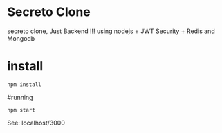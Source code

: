 # Secreto Clone
secreto clone, Just Backend !!! 
using nodejs + JWT Security + Redis and Mongodb

# install
```npm install```

#running
```
npm start
```

See: localhost/3000

